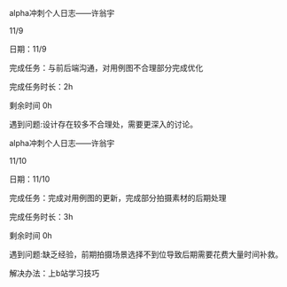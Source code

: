 alpha冲刺个人日志——许翁宇

11/9

日期：11/9 

完成任务：与前后端沟通，对用例图不合理部分完成优化 

完成任务时长：2h 

剩余时间 0h

遇到问题:设计存在较多不合理处，需要更深入的讨论。


alpha冲刺个人日志——许翁宇

11/10

日期：11/10 

完成任务：完成对用例图的更新，完成部分拍摄素材的后期处理 

完成任务时长：3h 

剩余时间 0h

遇到问题:缺乏经验，前期拍摄场景选择不到位导致后期需要花费大量时间补救。

解决办法：上b站学习技巧
